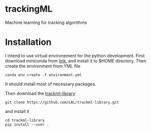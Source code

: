 # trackingML
Machine learning for tracking algorithms


# Installation

I intend to use virtual environement for the python development. 
First download miniconda from [link](https://conda.io/miniconda.html),
and install it to $HOME directory.
Then create the environment from YML file
```
conda env create -f environment.yml
```
It should install most of necessary packages.

Then download the [trackml-library](https://github.com/LAL/trackml-library):
```
git clone https://github.com/LAL/trackml-library.git
```
and install it
```
cd trackml-library
pip install --user .
```
